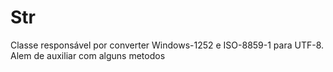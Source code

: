 # Str
Classe responsável por converter Windows-1252 e ISO-8859-1 para UTF-8. Alem de auxiliar com alguns metodos
